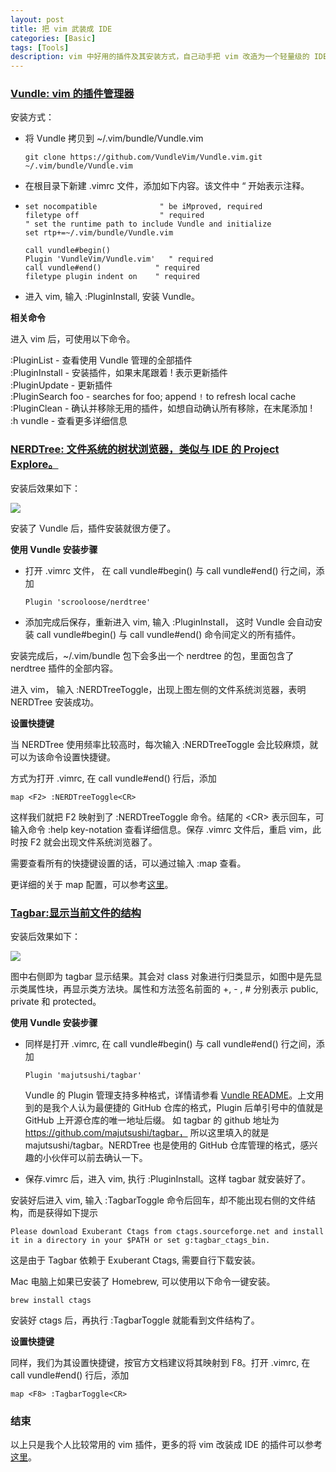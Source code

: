 ```yaml
---
layout: post
title: 把 vim 武装成 IDE
categories: [Basic]
tags: [Tools]
description: vim 中好用的插件及其安装方式，自己动手把 vim 改造为一个轻量级的 IDE。
---
```

### [Vundle: vim 的插件管理器](https://github.com/VundleVim/Vundle.vim)

安装方式：

* 将 Vundle 拷贝到 ~/.vim/bundle/Vundle.vim

  ```
  git clone https://github.com/VundleVim/Vundle.vim.git ~/.vim/bundle/Vundle.vim
  ```

*  在根目录下新建 .vimrc 文件，添加如下内容。该文件中 “ 开始表示注释。

* ```
  set nocompatible              " be iMproved, required
  filetype off                  " required
  " set the runtime path to include Vundle and initialize
  set rtp+=~/.vim/bundle/Vundle.vim
  
  call vundle#begin()
  Plugin 'VundleVim/Vundle.vim'   " required
  call vundle#end()            " required
  filetype plugin indent on    " required
  ```

* 进入  vim, 输入 :PluginInstall, 安装 Vundle。

**相关命令**

进入 vim 后，可使用以下命令。

 :PluginList        - 查看使用 Vundle 管理的全部插件  
 :PluginInstall    - 安装插件，如果末尾跟着 ! 表示更新插件  
 :PluginUpdate  - 更新插件  
 :PluginSearch foo - searches for foo; append `!` to refresh local cache  
 :PluginClean      - 确认并移除无用的插件，如想自动确认所有移除，在末尾添加 !  
:h vundle     - 查看更多详细信息  

### [NERDTree: 文件系统的树状浏览器，类似与 IDE 的 Project Explore。](https://vim8.org/scripts/script.php?script_id=1658)

安装后效果如下：

![](http://psm10o1nd.bkt.clouddn.com/vim-plugin/nerd_tree_screenshot.png)

安装了 Vundle 后，插件安装就很方便了。

**使用 Vundle 安装步骤**

* 打开 .vimrc 文件， 在 call vundle#begin() 与 call vundle#end()  行之间，添加

  ```
  Plugin 'scrooloose/nerdtree'
  ```

* 添加完成后保存，重新进入  vim, 输入 :PluginInstall， 这时 Vundle 会自动安装 call vundle#begin()  与 call vundle#end()  命令间定义的所有插件。

安装完成后，~/.vim/bundle 包下会多出一个 nerdtree 的包，里面包含了 nerdtree 插件的全部内容。

进入 vim， 输入 :NERDTreeToggle，出现上图左侧的文件系统浏览器，表明 NERDTree 安装成功。

**设置快捷键**

当 NERDTree 使用频率比较高时，每次输入 :NERDTreeToggle 会比较麻烦，就可以为该命令设置快捷键。 

方式为打开 .vimrc, 在 call vundle#end() 行后，添加

```
map <F2> :NERDTreeToggle<CR>
```

这样我们就把 F2 映射到了 :NERDTreeToggle 命令。结尾的 \<CR\> 表示回车，可输入命令 :help key-notation 查看详细信息。保存 .vimrc 文件后，重启 vim，此时按 F2 就会出现文件系统浏览器了。

需要查看所有的快捷键设置的话，可以通过输入 :map 查看。

更详细的关于 map 配置，可以参考[这里](http://vim.wikia.com/wiki/Mapping_keys_in_Vim_-_Tutorial_(Part_1))。

### [Tagbar:显示当前文件的结构](https://www.vim.org/scripts/script.php?script_id=3465)

安装后效果如下：

![](http://psm10o1nd.bkt.clouddn.com/vim-plugin/tagbar_screenshot.png)

图中右侧即为 tagbar 显示结果。其会对 class 对象进行归类显示，如图中是先显示类属性块，再显示类方法块。属性和方法签名前面的 +, - , #  分别表示 public, private  和 protected。

**使用 Vundle 安装步骤**

* 同样是打开 .vimrc, 在 call vundle#begin() 与 call vundle#end()  行之间，添加

  ```
  Plugin 'majutsushi/tagbar'
  ```

  Vundle 的 Plugin 管理支持多种格式，详情请参看 [Vundle README](https://github.com/VundleVim/Vundle.vim/blob/master/README.md)。上文用到的是我个人认为最便捷的 GitHub 仓库的格式，Plugin  后单引号中的值就是 GitHub 上开源仓库的唯一地址后缀。  如 tagbar  的 github 地址为 https://github.com/majutsushi/tagbar， 所以这里填入的就是 majutsushi/tagbar。NERDTree 也是使用的 GitHub 仓库管理的格式，感兴趣的小伙伴可以前去确认一下。

* 保存.vimrc 后，进入 vim, 执行 :PluginInstall。这样 tagbar 就安装好了。

安装好后进入  vim, 输入 :TagbarToggle 命令后回车，却不能出现右侧的文件结构，而是获得如下提示

```
Please download Exuberant Ctags from ctags.sourceforge.net and install it in a directory in your $PATH or set g:tagbar_ctags_bin.
```

这是由于 Tagbar 依赖于 Exuberant Ctags, 需要自行下载安装。

Mac 电脑上如果已安装了 Homebrew, 可以使用以下命令一键安装。

```
brew install ctags
```

安装好 ctags 后，再执行 :TagbarToggle 就能看到文件结构了。

**设置快捷键**

同样，我们为其设置快捷键，按官方文档建议将其映射到 F8。打开 .vimrc, 在 call vundle#end() 行后，添加

```
map <F8> :TagbarToggle<CR>
```

### 结束

以上只是我个人比较常用的 vim 插件，更多的将 vim 改装成 IDE 的插件可以参考[这里](http://vim.wikia.com/wiki/Use_Vim_like_an_IDE)。


